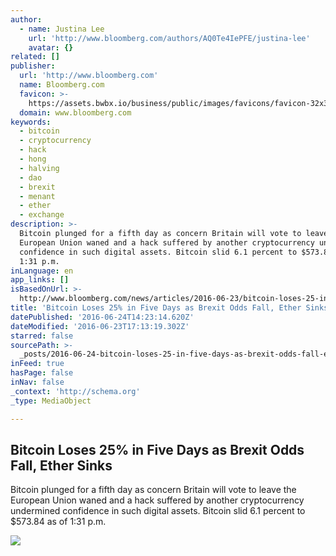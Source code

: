 ```yaml
---
author:
  - name: Justina Lee
    url: 'http://www.bloomberg.com/authors/AQ0Te4IePFE/justina-lee'
    avatar: {}
related: []
publisher:
  url: 'http://www.bloomberg.com'
  name: Bloomberg.com
  favicon: >-
    https://assets.bwbx.io/business/public/images/favicons/favicon-32x32-d2b81a9373.png
  domain: www.bloomberg.com
keywords:
  - bitcoin
  - cryptocurrency
  - hack
  - hong
  - halving
  - dao
  - brexit
  - menant
  - ether
  - exchange
description: >-
  Bitcoin plunged for a fifth day as concern Britain will vote to leave the
  European Union waned and a hack suffered by another cryptocurrency undermined
  confidence in such digital assets. Bitcoin slid 6.1 percent to $573.84 as of
  1:31 p.m.
inLanguage: en
app_links: []
isBasedOnUrl: >-
  http://www.bloomberg.com/news/articles/2016-06-23/bitcoin-loses-25-in-five-days-as-brexit-odds-fall-ether-sinks
title: 'Bitcoin Loses 25% in Five Days as Brexit Odds Fall, Ether Sinks'
datePublished: '2016-06-24T14:23:14.620Z'
dateModified: '2016-06-23T17:13:19.302Z'
starred: false
sourcePath: >-
  _posts/2016-06-24-bitcoin-loses-25-in-five-days-as-brexit-odds-fall-ether-si.md
inFeed: true
hasPage: false
inNav: false
_context: 'http://schema.org'
_type: MediaObject

---
```

<article style=""><h1>Bitcoin Loses 25% in Five Days as Brexit Odds Fall, Ether Sinks</h1><p>Bitcoin plunged for a fifth day as concern Britain will vote to leave the European Union waned and a hack suffered by another cryptocurrency undermined confidence in such digital assets. Bitcoin slid 6.1 percent to $573.84 as of 1:31 p.m.</p><img src="https://assets.bwbx.io/business/public/images/social_fallbacks/bloomberg_technology_default-7d25a852b6.jpg" /></article>